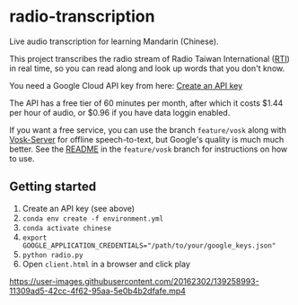 # radio-transcription

Live audio transcription for learning Mandarin (Chinese).

This project transcribes the radio stream of Radio Taiwan International ([RTI](https://www.rti.org.tw/)) in real time, so you can read along and look up words that you don't know.

You need a Google Cloud API key from here: [Create an API key](https://cloud.google.com/speech-to-text/docs/before-you-begin)

The API has a free tier of 60 minutes per month, after which it costs $1.44 per hour of audio, or $0.96 if you have data loggin enabled.

If you want a free service, you can use the branch `feature/vosk` along with [Vosk-Server](https://github.com/alphacep/vosk-server) for offline speech-to-text, but Google's quality is much much better. See the [README](https://github.com/yunusabd/radio-transcription/blob/features/vosk/README.md) in the `feature/vosk` branch for instructions on how to use.

## Getting started

1. Create an API key (see above)
2. `conda env create -f environment.yml`
3. `conda activate chinese`
4. `export GOOGLE_APPLICATION_CREDENTIALS="/path/to/your/google_keys.json"`
5. `python radio.py`
6. Open `client.html` in a browser and click play



https://user-images.githubusercontent.com/20162302/139258993-11309ad5-42cc-4f62-95aa-5e0b4b2dfafe.mp4


